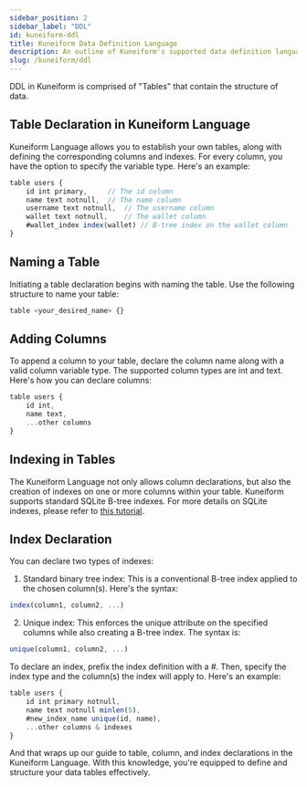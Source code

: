 ```yaml
---
sidebar_position: 2
sidebar_label: "DDL"
id: kuneiform-ddl
title: Kuneiform Data Definition Language
description: An outline of Kuneiform's supported data definition language.
slug: /kuneiform/ddl
---
```


DDL in Kuneiform is comprised of "Tables" that contain the structure of data.

## Table Declaration in Kuneiform Language

Kuneiform Language allows you to establish your own tables, along with defining the corresponding columns and indexes. For every column, you have the option to specify the variable type. Here's an example:

```typescript
table users {
    id int primary,     // The id column
    name text notnull,  // The name column
    username text notnull,  // The username column
    wallet text notnull,    // The wallet column
    #wallet_index index(wallet) // B-tree index on the wallet column
}
```

## Naming a Table

Initiating a table declaration begins with naming the table. Use the following structure to name your table:

```typescript
table <your_desired_name> {}
```

## Adding Columns

To append a column to your table, declare the column name along with a valid column variable type. The supported column types are int and text. Here's how you can declare columns:

```typescript
table users {
    id int,
    name text,
    ...other columns
}
```

## Indexing in Tables

The Kuneiform Language not only allows column declarations, but also the creation of indexes on one or more columns within your table. Kuneiform supports standard SQLite B-tree indexes. For more details on SQLite indexes, please refer to [this tutorial](<https://www.sqlitetutorial.net/sqlite-index/>).

## Index Declaration

You can declare two types of indexes:

1. Standard binary tree index: This is a conventional B-tree index applied to the chosen column(s). Here's the syntax:

```typescript
index(column1, column2, ...)
```

2. Unique index: This enforces the unique attribute on the specified columns while also creating a B-tree index. The syntax is:

```typescript
unique(column1, column2, ...)
```

To declare an index, prefix the index definition with a #. Then, specify the index type and the column(s) the index will apply to. Here's an example:

```typescript
table users {
    id int primary notnull,
    name text notnull minlen(5),
    #new_index_name unique(id, name),
    ...other columns & indexes
}
```

And that wraps up our guide to table, column, and index declarations in the Kuneiform Language. With this knowledge, you're equipped to define and structure your data tables effectively.
